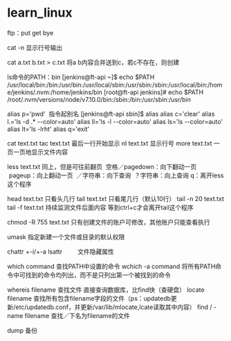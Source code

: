 # learn_linux

ftp：put get bye  

cat -n 显示行号输出

cat a.txt b.txt > c.txt 将a b内容合并送到c，若c不存在，则创建

ls命令的PATH：bin
[jenkins@ft-api ~]$ echo $PATH
/usr/local/bin:/bin:/usr/bin:/usr/local/sbin:/usr/sbin:/sbin:/usr/local/bin:/home/jenkins/.nvm:/home/jenkins/bin
[root@ft-api jenkins]# echo $PATH
/root/.nvm/versions/node/v7.10.0/bin:/sbin:/bin:/usr/sbin:/usr/bin

alias p='pwd'  指令起别名
[jenkins@ft-api sbin]$ alias
alias c='clear'
alias l.='ls -d .* --color=auto'
alias ll='ls -l --color=auto'
alias ls='ls --color=auto'
alias lt='ls -lrht'
alias q='exit'

cat text.txt
tac text.txt 最后一行开始显示
nl text.txt 显示行号
more text.txt 一页一页地显示文件内容

less text.txt 同上，但是可往前翻页
  空格／pagedown：向下翻动一页
  pageup：向上翻动一页
  ／字符串：向下查询
  ？字符串：向上查询
  q：离开less这个程序
  
head text.txt 只看头几行
tail text.txt 只看尾几行（默认10行） 
tail -n 20 text.txt
tail -f text.txt 持续监测文件后面内容 等到ctrl+c才会离开tail这个程序

 
chmod -R 755 text.txt 只有创建文件的账户可修改，其他账户只能查看执行

umask  指定新建一个文件或目录的默认权限

chattr +-i/+-a
lsattr         文件隐藏属性

which command 查找PATH中设置的命令
wchich -a command 将所有PATH命令中可找到的命令均列出，而不是只列出第一个被找到的命令

whereis filename 查找文件 直接查询数据库，比find快（查硬盘）
locate filename 查找所有包含filename字段的文件（ps：updatedb更新/etc/updatedb.conf，并更新/var/lib/mlocate,lcate读取其中内容）
find / -name filename 查找／下名为filename的文件

dump 备份




